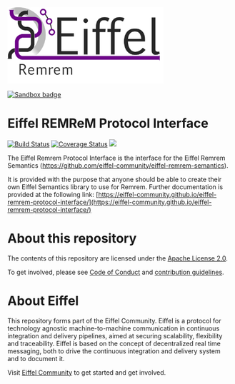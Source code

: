 <!---
   Copyright 2018 Ericsson AB.
   For a full list of individual contributors, please see the commit history.

   Licensed under the Apache License, Version 2.0 (the "License");
   you may not use this file except in compliance with the License.
   You may obtain a copy of the License at

       http://www.apache.org/licenses/LICENSE-2.0

   Unless required by applicable law or agreed to in writing, software
   distributed under the License is distributed on an "AS IS" BASIS,
   WITHOUT WARRANTIES OR CONDITIONS OF ANY KIND, either express or implied.
   See the License for the specific language governing permissions and
   limitations under the License.
--->

<img src="./images/logo.png" alt="Eiffel RemRem" width="350"/>

[![Sandbox badge](https://img.shields.io/badge/Stage-Sandbox-yellow)](https://github.com/eiffel-community/community/blob/master/PROJECT_LIFECYCLE.md#stage-sandbox)

# Eiffel REMReM Protocol Interface

[![Build Status](https://travis-ci.org/eiffel-community/eiffel-remrem-protocol-interface.svg?branch=master)](https://travis-ci.org/eiffel-community/protocol-interface)
[![Coverage Status](https://coveralls.io/repos/github/eiffel-community/eiffel-remrem-protocol-interface/badge.svg?branch=master)](https://coveralls.io/github/eiffel-community/eiffel-remrem-protocol-interface?branch=master)
[![](https://jitpack.io/v/eiffel-community/eiffel-remrem-protocol-interface.svg)](https://jitpack.io/#eiffel-community/eiffel-remrem-protocol-interface)

The Eiffel Remrem Protocol Interface is the interface for the Eiffel Remrem Semantics (https://github.com/eiffel-community/eiffel-remrem-semantics).

It is provided with the purpose that anyone should be able to create their own Eiffel Semantics library to use for Remrem. Further documentation is provided at the following link: [https://eiffel-community.github.io/eiffel-remrem-protocol-interface/](https://eiffel-community.github.io/eiffel-remrem-protocol-interface/)

# About this repository
The contents of this repository are licensed under the [Apache License 2.0](./LICENSE).

To get involved, please see [Code of Conduct](https://github.com/eiffel-community/.github/blob/master/CODE_OF_CONDUCT.md) and [contribution guidelines](https://github.com/eiffel-community/.github/blob/master/CONTRIBUTING.md).

# About Eiffel
This repository forms part of the Eiffel Community. Eiffel is a protocol for technology agnostic machine-to-machine communication in continuous integration and delivery pipelines, aimed at securing scalability, flexibility and traceability. Eiffel is based on the concept of decentralized real time messaging, both to drive the continuous integration and delivery system and to document it.

Visit [Eiffel Community](https://eiffel-community.github.io) to get started and get involved.

